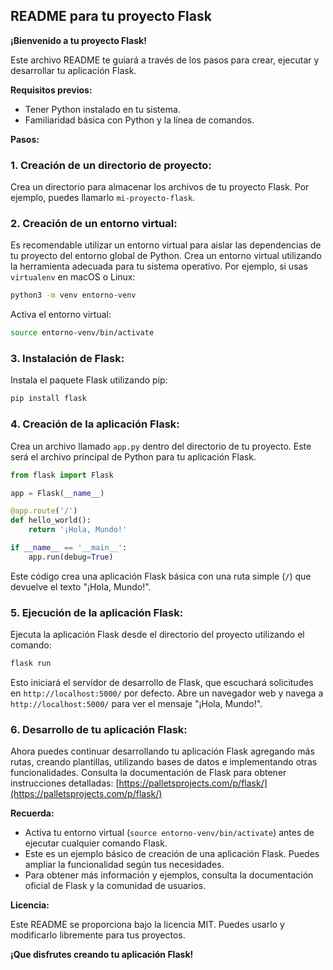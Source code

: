 ## README para tu proyecto Flask

**¡Bienvenido a tu proyecto Flask!**

Este archivo README te guiará a través de los pasos para crear, ejecutar y desarrollar tu aplicación Flask.

**Requisitos previos:**

- Tener Python instalado en tu sistema.
- Familiaridad básica con Python y la línea de comandos.

**Pasos:**

### 1. Creación de un directorio de proyecto:

Crea un directorio para almacenar los archivos de tu proyecto Flask. Por ejemplo, puedes llamarlo `mi-proyecto-flask`.

### 2. Creación de un entorno virtual:

Es recomendable utilizar un entorno virtual para aislar las dependencias de tu proyecto del entorno global de Python. Crea un entorno virtual utilizando la herramienta adecuada para tu sistema operativo. Por ejemplo, si usas `virtualenv` en macOS o Linux:

```bash
python3 -m venv entorno-venv
```

Activa el entorno virtual:

```bash
source entorno-venv/bin/activate
```

### 3. Instalación de Flask:

Instala el paquete Flask utilizando pip:

```bash
pip install flask
```

### 4. Creación de la aplicación Flask:

Crea un archivo llamado `app.py` dentro del directorio de tu proyecto. Este será el archivo principal de Python para tu aplicación Flask.

```python
from flask import Flask

app = Flask(__name__)

@app.route('/')
def hello_world():
    return '¡Hola, Mundo!'

if __name__ == '__main__':
    app.run(debug=True)
```

Este código crea una aplicación Flask básica con una ruta simple (`/`) que devuelve el texto "¡Hola, Mundo!".

### 5. Ejecución de la aplicación Flask:

Ejecuta la aplicación Flask desde el directorio del proyecto utilizando el comando:

```bash
flask run
```

Esto iniciará el servidor de desarrollo de Flask, que escuchará solicitudes en `http://localhost:5000/` por defecto. Abre un navegador web y navega a `http://localhost:5000/` para ver el mensaje "¡Hola, Mundo!".

### 6. Desarrollo de tu aplicación Flask:

Ahora puedes continuar desarrollando tu aplicación Flask agregando más rutas, creando plantillas, utilizando bases de datos e implementando otras funcionalidades. Consulta la documentación de Flask para obtener instrucciones detalladas: [https://palletsprojects.com/p/flask/](https://palletsprojects.com/p/flask/)

**Recuerda:**

- Activa tu entorno virtual (`source entorno-venv/bin/activate`) antes de ejecutar cualquier comando Flask.
- Este es un ejemplo básico de creación de una aplicación Flask. Puedes ampliar la funcionalidad según tus necesidades.
- Para obtener más información y ejemplos, consulta la documentación oficial de Flask y la comunidad de usuarios.

**Licencia:**

Este README se proporciona bajo la licencia MIT. Puedes usarlo y modificarlo libremente para tus proyectos.

**¡Que disfrutes creando tu aplicación Flask!**
